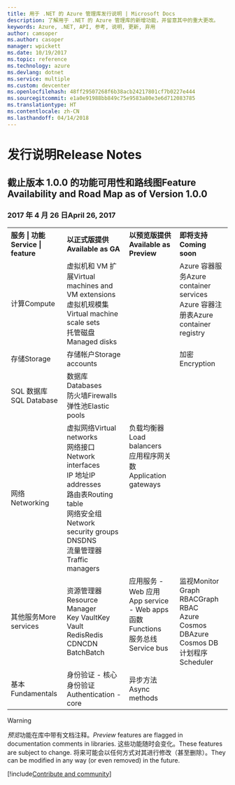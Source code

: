```yaml
---
title: 用于 .NET 的 Azure 管理库发行说明 | Microsoft Docs
description: 了解用于 .NET 的 Azure 管理库的新增功能，并留意其中的重大更改。
keywords: Azure, .NET, API, 参考, 说明, 更新, 弃用
author: camsoper
ms.author: casoper
manager: wpickett
ms.date: 10/19/2017
ms.topic: reference
ms.technology: azure
ms.devlang: dotnet
ms.service: multiple
ms.custom: devcenter
ms.openlocfilehash: 48ff29507268f6b38acb24217801cf7b0227e444
ms.sourcegitcommit: e1a0e91988bb849c75e9583a80e3e6d712083785
ms.translationtype: HT
ms.contentlocale: zh-CN
ms.lasthandoff: 04/14/2018
---
```

# <a name="release-notes"></a><span data-ttu-id="45cb5-104">发行说明</span><span class="sxs-lookup"><span data-stu-id="45cb5-104">Release Notes</span></span> 

## <a name="feature-availability-and-road-map-as-of-version-100"></a><span data-ttu-id="45cb5-105">截止版本 1.0.0 的功能可用性和路线图</span><span class="sxs-lookup"><span data-stu-id="45cb5-105">Feature Availability and Road Map as of Version 1.0.0</span></span> ##
### <a name="april-26-2017"></a><span data-ttu-id="45cb5-106">2017 年 4 月 26 日</span><span class="sxs-lookup"><span data-stu-id="45cb5-106">April 26, 2017</span></span>

<table>
  <tr>
    <th align="left"><span data-ttu-id="45cb5-107">服务 | 功能</span><span class="sxs-lookup"><span data-stu-id="45cb5-107">Service | feature</span></span></th>
    <th align="left"><span data-ttu-id="45cb5-108">以正式版提供</span><span class="sxs-lookup"><span data-stu-id="45cb5-108">Available as GA</span></span></th>
    <th align="left"><span data-ttu-id="45cb5-109">以预览版提供</span><span class="sxs-lookup"><span data-stu-id="45cb5-109">Available as Preview</span></span></th>
    <th align="left"><span data-ttu-id="45cb5-110">即将支持</span><span class="sxs-lookup"><span data-stu-id="45cb5-110">Coming soon</span></span></th>
  </tr>
  <tr>
    <td><span data-ttu-id="45cb5-111">计算</span><span class="sxs-lookup"><span data-stu-id="45cb5-111">Compute</span></span></td>
    <td><span data-ttu-id="45cb5-112">虚拟机和 VM 扩展</span><span class="sxs-lookup"><span data-stu-id="45cb5-112">Virtual machines and VM extensions</span></span><br><span data-ttu-id="45cb5-113">虚拟机规模集</span><span class="sxs-lookup"><span data-stu-id="45cb5-113">Virtual machine scale sets</span></span><br><span data-ttu-id="45cb5-114">托管磁盘</span><span class="sxs-lookup"><span data-stu-id="45cb5-114">Managed disks</span></span></td>
    <td></td>
    <td valign="top"><span data-ttu-id="45cb5-115">Azure 容器服务</span><span class="sxs-lookup"><span data-stu-id="45cb5-115">Azure container services</span></span><br><span data-ttu-id="45cb5-116">Azure 容器注册表</span><span class="sxs-lookup"><span data-stu-id="45cb5-116">Azure container registry</span></span></td>
  </tr>
  <tr>
    <td><span data-ttu-id="45cb5-117">存储</span><span class="sxs-lookup"><span data-stu-id="45cb5-117">Storage</span></span></td>
    <td><span data-ttu-id="45cb5-118">存储帐户</span><span class="sxs-lookup"><span data-stu-id="45cb5-118">Storage accounts</span></span></td>
    <td></td>
    <td><span data-ttu-id="45cb5-119">加密</span><span class="sxs-lookup"><span data-stu-id="45cb5-119">Encryption</span></span></td>
  </tr>
  <tr>
    <td><span data-ttu-id="45cb5-120">SQL 数据库</span><span class="sxs-lookup"><span data-stu-id="45cb5-120">SQL Database</span></span></td>
    <td><span data-ttu-id="45cb5-121">数据库</span><span class="sxs-lookup"><span data-stu-id="45cb5-121">Databases</span></span><br><span data-ttu-id="45cb5-122">防火墙</span><span class="sxs-lookup"><span data-stu-id="45cb5-122">Firewalls</span></span><br><span data-ttu-id="45cb5-123">弹性池</span><span class="sxs-lookup"><span data-stu-id="45cb5-123">Elastic pools</span></span></td>
    <td></td>
    <td valign="top"></td>
  </tr>
  <tr>
    <td><span data-ttu-id="45cb5-124">网络</span><span class="sxs-lookup"><span data-stu-id="45cb5-124">Networking</span></span></td>
    <td><span data-ttu-id="45cb5-125">虚拟网络</span><span class="sxs-lookup"><span data-stu-id="45cb5-125">Virtual networks</span></span><br><span data-ttu-id="45cb5-126">网络接口</span><span class="sxs-lookup"><span data-stu-id="45cb5-126">Network interfaces</span></span><br><span data-ttu-id="45cb5-127">IP 地址</span><span class="sxs-lookup"><span data-stu-id="45cb5-127">IP addresses</span></span><br><span data-ttu-id="45cb5-128">路由表</span><span class="sxs-lookup"><span data-stu-id="45cb5-128">Routing table</span></span><br><span data-ttu-id="45cb5-129">网络安全组</span><span class="sxs-lookup"><span data-stu-id="45cb5-129">Network security groups</span></span><br><span data-ttu-id="45cb5-130">DNS</span><span class="sxs-lookup"><span data-stu-id="45cb5-130">DNS</span></span><br><span data-ttu-id="45cb5-131">流量管理器</span><span class="sxs-lookup"><span data-stu-id="45cb5-131">Traffic managers</span></span></td>
    <td valign="top"><span data-ttu-id="45cb5-132">负载均衡器</span><span class="sxs-lookup"><span data-stu-id="45cb5-132">Load balancers</span></span><br><span data-ttu-id="45cb5-133">应用程序网关数</span><span class="sxs-lookup"><span data-stu-id="45cb5-133">Application gateways</span></span></td>
    <td valign="top"></td>
  </tr>
  <tr>
    <td><span data-ttu-id="45cb5-134">其他服务</span><span class="sxs-lookup"><span data-stu-id="45cb5-134">More services</span></span></td>
    <td><span data-ttu-id="45cb5-135">资源管理器</span><span class="sxs-lookup"><span data-stu-id="45cb5-135">Resource Manager</span></span><br><span data-ttu-id="45cb5-136">Key Vault</span><span class="sxs-lookup"><span data-stu-id="45cb5-136">Key Vault</span></span><br><span data-ttu-id="45cb5-137">Redis</span><span class="sxs-lookup"><span data-stu-id="45cb5-137">Redis</span></span><br><span data-ttu-id="45cb5-138">CDN</span><span class="sxs-lookup"><span data-stu-id="45cb5-138">CDN</span></span><br><span data-ttu-id="45cb5-139">Batch</span><span class="sxs-lookup"><span data-stu-id="45cb5-139">Batch</span></span></td>
    <td valign="top"><span data-ttu-id="45cb5-140">应用服务 - Web 应用</span><span class="sxs-lookup"><span data-stu-id="45cb5-140">App service - Web apps</span></span><br><span data-ttu-id="45cb5-141">函数</span><span class="sxs-lookup"><span data-stu-id="45cb5-141">Functions</span></span><br><span data-ttu-id="45cb5-142">服务总线</span><span class="sxs-lookup"><span data-stu-id="45cb5-142">Service bus</span></span></td>
    <td valign="top"><span data-ttu-id="45cb5-143">监视</span><span class="sxs-lookup"><span data-stu-id="45cb5-143">Monitor</span></span><br><span data-ttu-id="45cb5-144">Graph RBAC</span><span class="sxs-lookup"><span data-stu-id="45cb5-144">Graph RBAC</span></span><br><span data-ttu-id="45cb5-145">Azure Cosmos DB</span><span class="sxs-lookup"><span data-stu-id="45cb5-145">Azure Cosmos DB</span></span><br><span data-ttu-id="45cb5-146">计划程序</span><span class="sxs-lookup"><span data-stu-id="45cb5-146">Scheduler</span></span></td>
  </tr>
  <tr>
    <td><span data-ttu-id="45cb5-147">基本</span><span class="sxs-lookup"><span data-stu-id="45cb5-147">Fundamentals</span></span></td>
    <td><span data-ttu-id="45cb5-148">身份验证 - 核心身份验证</span><span class="sxs-lookup"><span data-stu-id="45cb5-148">Authentication - core</span></span></td>
    <td><span data-ttu-id="45cb5-149">异步方法</span><span class="sxs-lookup"><span data-stu-id="45cb5-149">Async methods</span></span></td>
    <td valign="top"></td>
  </tr>
</table>

> [!WARNING] 
> <span data-ttu-id="45cb5-150">*预览*功能在库中带有文档注释。</span><span class="sxs-lookup"><span data-stu-id="45cb5-150">*Preview* features are flagged in documentation comments in libraries.</span></span> <span data-ttu-id="45cb5-151">这些功能随时会变化。</span><span class="sxs-lookup"><span data-stu-id="45cb5-151">These features are subject to change.</span></span> <span data-ttu-id="45cb5-152">将来可能会以任何方式对其进行修改（甚至删除）。</span><span class="sxs-lookup"><span data-stu-id="45cb5-152">They can be modified in any way (or even removed) in the future.</span></span>

[!include[Contribute and community](includes/contribute.md)]
